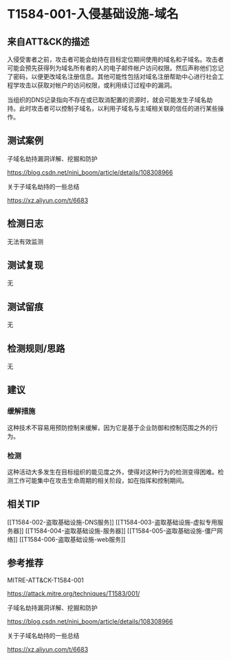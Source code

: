 # T1584-001-入侵基础设施-域名

## 来自ATT&CK的描述

入侵受害者之前，攻击者可能会劫持在目标定位期间使用的域名和子域名。攻击者可能会预先获得列为域名所有者的人的电子邮件帐户访问权限。然后声称他们忘记了密码，以便更改域名注册信息。其他可能性包括对域名注册帮助中心进行社会工程学攻击以获取对帐户的访问权限，或利用续订过程中的漏洞。

当组织的DNS记录指向不存在或已取消配置的资源时，就会可能发生子域名劫持。此时攻击者可以控制子域名，以利用子域名与主域相关联的信任的进行某些操作。

## 测试案例

子域名劫持漏洞详解、挖掘和防护

<https://blog.csdn.net/nini_boom/article/details/108308966>

关于子域名劫持的一些总结

<https://xz.aliyun.com/t/6683>

## 检测日志

无法有效监测

## 测试复现

无

## 测试留痕

无

## 检测规则/思路

无

## 建议

### 缓解措施

这种技术不容易用预防控制来缓解，因为它是基于企业防御和控制范围之外的行为。

### 检测

这种活动大多发生在目标组织的能见度之外，使得对这种行为的检测变得困难。检测工作可能集中在攻击生命周期的相关阶段，如在指挥和控制期间。

## 相关TIP

[[T1584-002-盗取基础设施-DNS服务]]
[[T1584-003-盗取基础设施-虚拟专用服务器]]
[[T1584-004-盗取基础设施-服务器]]
[[T1584-005-盗取基础设施-僵尸网络]]
[[T1584-006-盗取基础设施-web服务]]

## 参考推荐

MITRE-ATT&CK-T1584-001

<https://attack.mitre.org/techniques/T1583/001/>

子域名劫持漏洞详解、挖掘和防护

<https://blog.csdn.net/nini_boom/article/details/108308966>

关于子域名劫持的一些总结

<https://xz.aliyun.com/t/6683>
